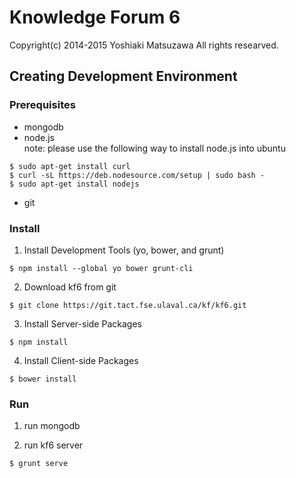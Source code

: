 Knowledge Forum 6
======================

Copyright(c) 2014-2015 Yoshiaki Matsuzawa All rights researved.

Creating Development Environment
--------------------------------

### Prerequisites ###

* mongodb
* node.js  
note: please use the following way to install node.js into ubuntu  
```shell
$ sudo apt-get install curl
$ curl -sL https://deb.nodesource.com/setup | sudo bash -  
$ sudo apt-get install nodejs  
```
* git

### Install ###

1. Install Development Tools (yo, bower, and grunt)
```shell
$ npm install --global yo bower grunt-cli
```

2. Download kf6 from git  
```shell
$ git clone https://git.tact.fse.ulaval.ca/kf/kf6.git
```

3. Install Server-side Packages  
```shell
$ npm install
```

4. Install Client-side Packages  
```shell
$ bower install
```

### Run ###

1. run mongodb
  
2. run kf6 server  
```shell
$ grunt serve
```

